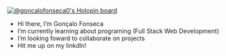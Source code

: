 
[![@goncalofonseca0's Holopin board](https://holopin.me/goncalofonseca0)](https://holopin.io/@goncalofonseca0)


- Hi there, I’m Gonçalo Fonseca
- I’m currently learning about programing (Full Stack Web Development)
- I’m looking foward to collaborate on projects
- Hit me up on my linkdln!


<!---
GoncaloFonseca0/GoncaloFonseca0 is a ✨ special ✨ repository because its `README.md` (this file) appears on your GitHub profile.
You can click the Preview link to take a look at your changes.
--->
